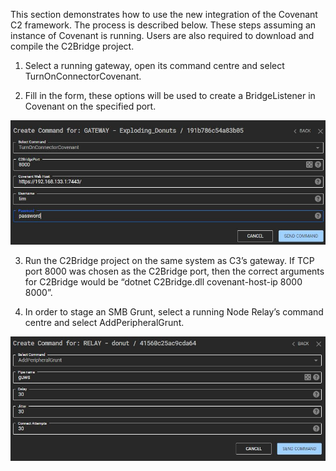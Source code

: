 This section demonstrates how to use the new integration of the Covenant C2 framework. The process is described below. These steps assuming an instance of Covenant is running. Users are also required to download and compile the C2Bridge project.

1. Select a running gateway, open its command centre and select TurnOnConnectorCovenant.

2. Fill in the form, these options will be used to create a BridgeListener in Covenant on the specified port.

![](../Images/AttachingCovenantGrunt/figure1.png)

3. Run the C2Bridge project on the same system as C3’s gateway. If TCP port 8000 was chosen as the C2Bridge port, then the correct arguments for C2Bridge would be “dotnet C2Bridge.dll covenant-host-ip 8000 8000”.

4. In order to stage an SMB Grunt, select a running Node Relay’s command centre and select AddPeripheralGrunt. 

![](../Images/AttachingCovenantGrunt/figure2.png)



